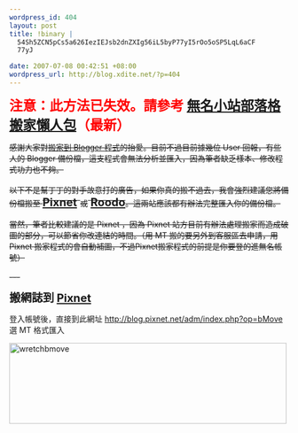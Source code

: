 ```yaml
--- 
wordpress_id: 404
layout: post
title: !binary |
  54Sh5ZCN5pCs5a626IezIEJsb2dnZXIg56iL5byP77yI5rOo5oSP5LqL6aCF
  77yJ

date: 2007-07-08 00:42:51 +08:00
wordpress_url: http://blog.xdite.net/?p=404
---
```

<font color="#ff0000"><b><big><big><big>注意：此方法已失效。請參考 <a href="http://blog.xdite.net/?p=861">無名小站部落格搬家懶人包</a>（最新）</big></big></big></b></font>

<del datetime="2009-01-10T20:54:24+00:00">感謝大家對<a href="http://blog.xdite.net/?p=401">搬家到 Blogger 程式</a>的抬愛。目前不過目前據幾位 User 回報，有些人的 Blogger 備份檔，這支程式會無法分析並匯入，因為筆者缺乏樣本、修改程式功力也不夠。<br /><br />以下不是幫丁丁的對手故意打的廣告，如果你真的搬不過去，我會強烈建議您將備份檔搬至 <big><big><a href="http://blog.pixnet.net"><b>Pixnet</b></a> </big></big>或<big><big><b> <a href="http://blog.roodo.com">Roodo</a></b></big></big>。這兩站應該都有辦法完整匯入你的備份檔。<br /><br />當然，筆者比較建議的是 Pixnet ，因為 Pixnet 站方目前有辦法處理搬家而造成破圖的部分，可以節省你改連結的時間。（用 MT 搬的要另外到客服區去申請，用 Pixnet 搬家程式的會自動補圖，不過Pixnet搬家程式的前提是你要登的進無名帳號）<br /><br />---<br /><p><big><big><b>搬網誌到 <a href="http://blog.pixnet.net">Pixnet</a></b></big></big></p>
<p>登入帳號後，直接到此網址 <a href="http://blog.pixnet.net/adm/index.php?op=bMove">http://blog.pixnet.net/adm/index.php?op=bMove</a><br />
選 MT 格式匯入</p>
<p><a href="http://www.flickr.com/photos/14765209@N00/721580944/" title="相片分享"><img src="http://farm2.static.flickr.com/1286/721580944_4229b1d587.jpg" alt="wretchbmove" height="146" width="500" /></a></p>
<br /></del>
